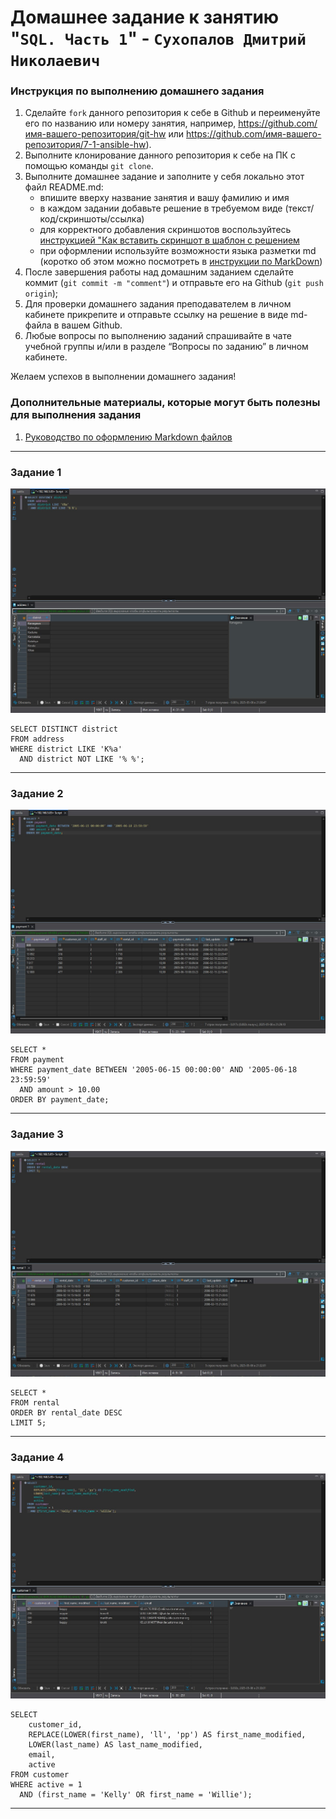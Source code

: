 # Домашнее задание к занятию "`SQL. Часть 1`" - `Сухопалов Дмитрий Николаевич`


### Инструкция по выполнению домашнего задания

   1. Сделайте `fork` данного репозитория к себе в Github и переименуйте его по названию или номеру занятия, например, https://github.com/имя-вашего-репозитория/git-hw или  https://github.com/имя-вашего-репозитория/7-1-ansible-hw).
   2. Выполните клонирование данного репозитория к себе на ПК с помощью команды `git clone`.
   3. Выполните домашнее задание и заполните у себя локально этот файл README.md:
      - впишите вверху название занятия и вашу фамилию и имя
      - в каждом задании добавьте решение в требуемом виде (текст/код/скриншоты/ссылка)
      - для корректного добавления скриншотов воспользуйтесь [инструкцией "Как вставить скриншот в шаблон с решением](https://github.com/netology-code/sys-pattern-homework/blob/main/screen-instruction.md)
      - при оформлении используйте возможности языка разметки md (коротко об этом можно посмотреть в [инструкции  по MarkDown](https://github.com/netology-code/sys-pattern-homework/blob/main/md-instruction.md))
   4. После завершения работы над домашним заданием сделайте коммит (`git commit -m "comment"`) и отправьте его на Github (`git push origin`);
   5. Для проверки домашнего задания преподавателем в личном кабинете прикрепите и отправьте ссылку на решение в виде md-файла в вашем Github.
   6. Любые вопросы по выполнению заданий спрашивайте в чате учебной группы и/или в разделе “Вопросы по заданию” в личном кабинете.
   
Желаем успехов в выполнении домашнего задания!
   
### Дополнительные материалы, которые могут быть полезны для выполнения задания

1. [Руководство по оформлению Markdown файлов](https://gist.github.com/Jekins/2bf2d0638163f1294637#Code)

---

### Задание 1

![Команда](https://github.com/PL4NTEXZ/hw_sdn/blob/main/img/sdb-12-03/1.1.jpg)


```
SELECT DISTINCT district
FROM address
WHERE district LIKE 'K%a' 
  AND district NOT LIKE '% %';
```

---

### Задание 2




![Команда](https://github.com/PL4NTEXZ/hw_sdn/blob/main/img/sdb-12-03/2.1.jpg)

```
SELECT *
FROM payment
WHERE payment_date BETWEEN '2005-06-15 00:00:00' AND '2005-06-18 23:59:59'
  AND amount > 10.00
ORDER BY payment_date;
```

---

### Задание 3




![Команда](https://github.com/PL4NTEXZ/hw_sdn/blob/main/img/sdb-12-03/3.1.jpg)

```
SELECT *
FROM rental
ORDER BY rental_date DESC
LIMIT 5;
```

---

### Задание 4




![Команда](https://github.com/PL4NTEXZ/hw_sdn/blob/main/img/sdb-12-03/4.1.jpg)

```
SELECT 
    customer_id,
    REPLACE(LOWER(first_name), 'll', 'pp') AS first_name_modified,
    LOWER(last_name) AS last_name_modified,
    email,
    active
FROM customer
WHERE active = 1
  AND (first_name = 'Kelly' OR first_name = 'Willie');
```

---
